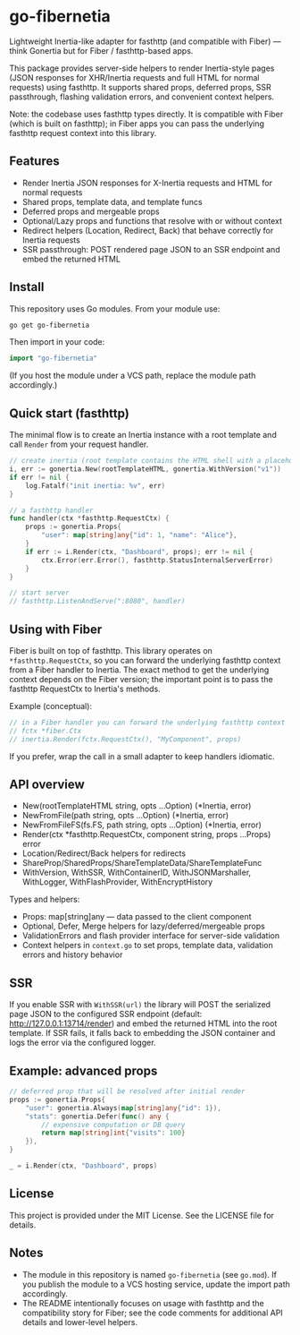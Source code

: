 
# go-fibernetia

Lightweight Inertia-like adapter for fasthttp (and compatible with Fiber) — think Gonertia but for Fiber / fasthttp-based apps.

This package provides server-side helpers to render Inertia-style pages (JSON responses for XHR/Inertia requests and full HTML for normal requests) using fasthttp. It supports shared props, deferred props, SSR passthrough, flashing validation errors, and convenient context helpers.

Note: the codebase uses fasthttp types directly. It is compatible with Fiber (which is built on fasthttp); in Fiber apps you can pass the underlying fasthttp request context into this library.

## Features
- Render Inertia JSON responses for X-Inertia requests and HTML for normal requests
- Shared props, template data, and template funcs
- Deferred props and mergeable props
- Optional/Lazy props and functions that resolve with or without context
- Redirect helpers (Location, Redirect, Back) that behave correctly for Inertia requests
- SSR passthrough: POST rendered page JSON to an SSR endpoint and embed the returned HTML

## Install

This repository uses Go modules. From your module use:

```bash
go get go-fibernetia
```

Then import in your code:

```go
import "go-fibernetia"
```

(If you host the module under a VCS path, replace the module path accordingly.)

## Quick start (fasthttp)

The minimal flow is to create an Inertia instance with a root template and call `Render` from your request handler.

```go
// create inertia (root template contains the HTML shell with a placeholder container)
i, err := gonertia.New(rootTemplateHTML, gonertia.WithVersion("v1"))
if err != nil {
	log.Fatalf("init inertia: %v", err)
}

// a fasthttp handler
func handler(ctx *fasthttp.RequestCtx) {
	props := gonertia.Props{
		"user": map[string]any{"id": 1, "name": "Alice"},
	}
	if err := i.Render(ctx, "Dashboard", props); err != nil {
		ctx.Error(err.Error(), fasthttp.StatusInternalServerError)
	}
}

// start server
// fasthttp.ListenAndServe(":8080", handler)
```

## Using with Fiber

Fiber is built on top of fasthttp. This library operates on `*fasthttp.RequestCtx`, so you can forward the underlying fasthttp context from a Fiber handler to Inertia. The exact method to get the underlying context depends on the Fiber version; the important point is to pass the fasthttp RequestCtx to Inertia's methods.

Example (conceptual):

```go
// in a Fiber handler you can forward the underlying fasthttp context
// fctx *fiber.Ctx
// inertia.Render(fctx.RequestCtx(), "MyComponent", props)
```

If you prefer, wrap the call in a small adapter to keep handlers idiomatic.

## API overview

- New(rootTemplateHTML string, opts ...Option) (*Inertia, error)
- NewFromFile(path string, opts ...Option) (*Inertia, error)
- NewFromFileFS(fs.FS, path string, opts ...Option) (*Inertia, error)
- Render(ctx *fasthttp.RequestCtx, component string, props ...Props) error
- Location/Redirect/Back helpers for redirects
- ShareProp/SharedProps/ShareTemplateData/ShareTemplateFunc
- WithVersion, WithSSR, WithContainerID, WithJSONMarshaller, WithLogger, WithFlashProvider, WithEncryptHistory

Types and helpers:

- Props: map[string]any — data passed to the client component
- Optional, Defer, Merge helpers for lazy/deferred/mergeable props
- ValidationErrors and flash provider interface for server-side validation
- Context helpers in `context.go` to set props, template data, validation errors and history behavior

## SSR

If you enable SSR with `WithSSR(url)` the library will POST the serialized page JSON to the configured SSR endpoint (default: http://127.0.0.1:13714/render) and embed the returned HTML into the root template. If SSR fails, it falls back to embedding the JSON container and logs the error via the configured logger.

## Example: advanced props

```go
// deferred prop that will be resolved after initial render
props := gonertia.Props{
	"user": gonertia.Always(map[string]any{"id": 1}),
	"stats": gonertia.Defer(func() any {
		// expensive computation or DB query
		return map[string]int{"visits": 100}
	}),
}

_ = i.Render(ctx, "Dashboard", props)
```

## License

This project is provided under the MIT License. See the LICENSE file for details.

## Notes

- The module in this repository is named `go-fibernetia` (see `go.mod`). If you publish the module to a VCS hosting service, update the import path accordingly.
- The README intentionally focuses on usage with fasthttp and the compatibility story for Fiber; see the code comments for additional API details and lower-level helpers.
